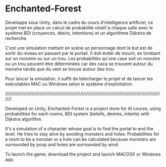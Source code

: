 # Enchanted-Forest

Développé sous Unity, dans le cadre du cours d'intelligence artificiel, ce projet met en place un calcul de probabilité relatif à chaque salle avec le système BDI (croyances, désirs, intentions) et un algorithme Dijkstra de recherche.

C'est une simulation mettant en scène un personnage dont le but est de sortir du niveau en passant par le portail.
Il doit éviter de mourir, en tombant sur un monstre ou sur un trou.
Les probabilités qu'une case soit un monstre ou un trou peuvent être déterminées car des caca se trouvent autour du monstre tandis que du vent se trouve autour des trou.

Pour lancer la simulation, il suffit de télécharger le projet et de lancer les exécutables MAC ou Windows selon le système d'exploitation.

///////////////////////////////////////////////////////////////////////////////////////////////////////

Developed on Unity, Enchanted-Forest is a project done for AI course, using probabilities for each rooms, BDI system (beliefs, desires, intents) with Dijkstra algorithm.

It's a simulation of a character whose goal is to find the portal to end the level.
He tries to stay alive by avoiding monsters and holes.
Probabilities for a room to be a monster or a hole can be calculated because monsters are surrounded by poop and holes are surrounded by wind.

To launch the game, download the project and launch MACOSX or Windows app.
